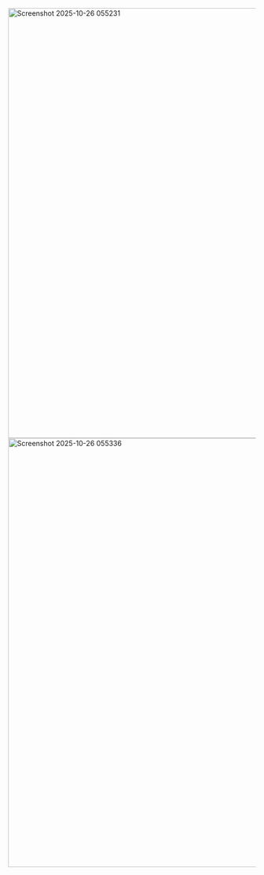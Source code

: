<img width="1319" height="876" alt="Screenshot 2025-10-26 055231" src="https://github.com/user-attachments/assets/61d7d4fd-9fdd-42c9-a96b-54126d845eee" />
<img width="1623" height="874" alt="Screenshot 2025-10-26 055336" src="https://github.com/user-attachments/assets/8c803744-f5ab-43bd-b291-34c01f81c1b1" />
